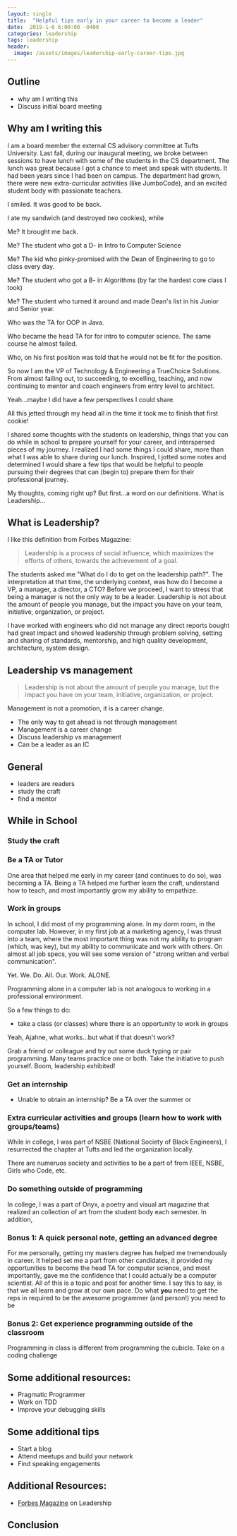 ```yaml
---
layout: single
title:  "Helpful tips early in your career to become a leader"
date:  2019-1-6 6:00:00 -0400
categories: leadership
tags: leadership
header:
  image: /assets/images/leadership-early-career-tips.jpg
---
```

## Outline
- why am I writing this
- Discuss initial board meeting

## Why am I writing this
I am a board member the external CS advisory committee at Tufts University.  Last fall, during our inaugural meeting, we broke between sessions to have lunch with some of the students in the CS department.  The lunch was great because I got a chance to meet and speak with students.  It had been years since I had been on campus.  The department had grown, there were new extra-curricular activities (like JumboCode), and an excited student body with passionate teachers.

I smiled. It was good to be back.

I ate my sandwich (and destroyed _two_ cookies), while

Me? It brought me back.

Me? The student who got a D- in Intro to Computer Science

Me? The kid who pinky-promised with the Dean of Engineering to go to class every day.

Me? The student who got a B- in Algorithms (by far the hardest core class I took)

Me? The student who turned it around and made Dean's list in his Junior and Senior year.

Who was the TA for OOP in Java.

Who became the head TA for for intro to computer science. The same course he almost failed.

Who, on his first position was told that he would not be fit for the position.

So now I am the VP of Technology & Engineering a TrueChoice Solutions. From almost failing out, to succeeding, to excelling, teaching, and now continuing to mentor and coach engineers from entry level to architect.

Yeah...maybe I did have a few perspectives I could share.

All this jetted through my head all in the time it took me to finish that first cookie!

I shared some thoughts with the students on leadership, things that you can do while in school to prepare yourself for your career, and interspersed pieces of my journey.  I realized I had some things I could share, more than what I was able to share during our lunch. Inspired, I jotted some notes and determined I would share a few tips that would be helpful to people pursuing their degrees that can (begin to) prepare them for their professional journey.  

My thoughts, coming right up? But first...a word on our definitions.  What is Leadership...

## What is Leadership?
I like this definition from Forbes Magazine:
> Leadership is a process of social influence, which maximizes the efforts of others, towards the achievement of a goal.

The students asked me "What do I do to get on the leadership path?". The interpretation at that time, the underlying context, was how do I become a VP, a manager, a director, a CTO? Before we proceed, I want to stress that being a manager is not the only way to be a leader. Leadership is not about the amount of people you manage, but the impact you have on your team, initiative, organization, or project.

I have worked with engineers who did not manage any direct reports bought had great impact and showed leadership through problem solving, setting and sharing of standards, mentorship, and high quality development, architecture, system design.

## Leadership vs management
> Leadership is not about the amount of people you manage, but the impact you have on your team, initiative, organization, or project.

Management is not a promotion, it is a career change.  

- The only way to get ahead is not through management
- Management is a career change
- Discuss leadership vs management
- Can be a leader as an IC

## General
- leaders are readers
- study the craft
- find a mentor

## While in School
### Study the craft

### Be a TA or Tutor
One area that helped me early in my career (and continues to do so), was becoming a TA.  Being a TA helped me further learn the craft, understand how to teach, and most importantly grow my ability to empathize.

### Work in groups
In school, I did most of my programming alone.  In my dorm room, in the computer lab. However, in my first job at a marketing agency, I was thrust into a team, where the most important thing was not my ability to program (which, was key), but my ability to communicate and work with others. On almost all job specs, you will see some version of "strong written and verbal communication".

Yet. We. Do. All. Our. Work. ALONE.

Programming alone in a computer lab is not analogous to working in a professional environment.

So a few things to do:
- take a class (or classes) where there is an opportunity to work in groups

Yeah, Ajahne, what works...but what if that doesn't work?

Grab a friend or colleague and try out some duck typing or pair programming.  Many teams practice one or both. Take the initiative to push yourself.  Boom, leadership exhibited!

### Get an internship
- Unable to obtain an internship? Be a TA over the summer or

### Extra curricular activities and groups (learn how to work with groups/teams)
While in college, I was part of NSBE (National Society of Black Engineers), I resurrected the chapter at Tufts and led the organization locally.

There are numeruos society and activities to be a part of from IEEE, NSBE, Girls who Code, etc.

### Do something outside of programming
In college, I was a part of Onyx, a poetry and visual art magazine that realized an collection of art from the student body each semester.  In addition,


### Bonus 1: A quick personal note, getting an advanced degree
For me personally, getting my masters degree has helped me tremendously in career. It helped set me a part from other candidates, it provided my opportunities to become the head TA for computer science, and most importantly, gave me the confidence that I could actually be a computer scientist.  All of this is a topic and post for another time.  I say this to say, is that we all learn and grow at our own pace.  Do what **you** need to get the reps in required to be the awesome programmer (and person!) you need to be

### Bonus 2: Get experience programming outside of the classroom
Programming in class is different from programming the cubicle. Take on a coding challenge

## Some additional resources:
- Pragmatic Programmer
- Work on TDD
- Improve your debugging skills

## Some additional tips
- Start a blog
- Attend meetups and build your network
- Find speaking engagements

## Additional Resources:
- [Forbes Magazine](https://www.forbes.com/sites/kevinkruse/2013/04/09/what-is-leadership/#64088d435b90) on Leadership

## Conclusion
